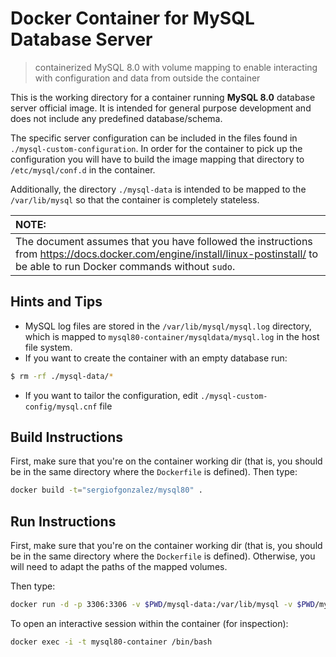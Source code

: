 # Docker Container for MySQL Database Server
> containerized MySQL 8.0 with volume mapping to enable interacting with configuration and data from outside the container

This is the working directory for a container running **MySQL 8.0** database server official image. It is intended for general purpose development and does not include any predefined database/schema.

The specific server configuration can be included in the files found in `./mysql-custom-configuration`. In order for the container to pick up the configuration you will have to build the image mapping that directory to `/etc/mysql/conf.d` in the container.

Additionally, the directory `./mysql-data` is intended to be mapped to the `/var/lib/mysql` so that the container is completely stateless.


| NOTE: |
| :---- |
| The document assumes that you have followed the instructions from https://docs.docker.com/engine/install/linux-postinstall/ to be able to run Docker commands without `sudo`. |

## Hints and Tips
+ MySQL log files are stored in the `/var/lib/mysql/mysql.log` directory, which is mapped to `mysql80-container/mysqldata/mysql.log` in the host file system.
+ If you want to create the container with an empty database run:
```bash
$ rm -rf ./mysql-data/*
```
+ If you want to tailor the configuration, edit `./mysql-custom-config/mysql.cnf` file

## Build Instructions

First, make sure that you're on the container working dir (that is, you should be in the same directory where the `Dockerfile` is defined).
Then type:
```bash
docker build -t="sergiofgonzalez/mysql80" .
```

## Run Instructions
First, make sure that you're on the container working dir (that is, you should be in the same directory where the `Dockerfile` is defined). Otherwise, you will need to adapt the paths of the mapped volumes.

Then type:

```bash
docker run -d -p 3306:3306 -v $PWD/mysql-data:/var/lib/mysql -v $PWD/mysql-custom-config:/etc/mysql/conf.d --name mysql80-container sergiofgonzalez/mysql80
```

To open an interactive session within the container (for inspection):
```bash
docker exec -i -t mysql80-container /bin/bash
```
